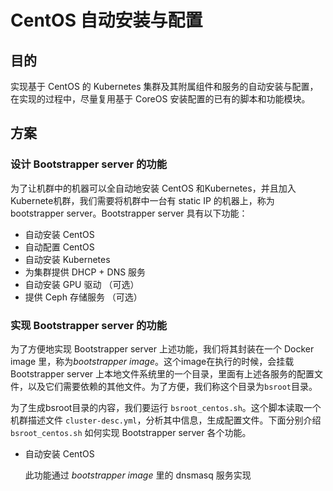 # CentOS 自动安装与配置

## 目的

实现基于 CentOS 的 Kubernetes 集群及其附属组件和服务的自动安装与配置，在实现的过程中，尽量复用基于 CoreOS 安装配置的已有的脚本和功能模块。

## 方案

### 设计 Bootstrapper server 的功能
为了让机群中的机器可以全自动地安装  CentOS 和Kubernetes，并且加入Kubernete机群，我们需要将机群中一台有 static IP 的机器上，称为bootstrapper server。Bootstrapper server 具有以下功能：
  * 自动安装 CentOS
  * 自动配置 CentOS
  * 自动安装 Kubernetes
  * 为集群提供 DHCP + DNS 服务
  * 自动安装 GPU 驱动 （可选）
  * 提供 Ceph 存储服务 （可选）

### 实现 Bootstrapper server 的功能

为了方便地实现 Bootstrapper server 上述功能，我们将其封装在一个 Docker image 里，称为*bootstrapper image*。这个image在执行的时候，会挂载 Bootstrapper server 上本地文件系统里的一个目录，里面有上述各服务的配置文件，以及它们需要依赖的其他文件。为了方便，我们称这个目录为`bsroot`目录。

为了生成bsroot目录的内容，我们要运行 `bsroot_centos.sh`。这个脚本读取一个机群描述文件 `cluster-desc.yml`，分析其中信息，生成配置文件。下面分别介绍 `bsroot_centos.sh` 如何实现 Bootstrapper server 各个功能。

* 自动安装 CentOS

  此功能通过 *bootstrapper image* 里的 dnsmasq 服务实现
